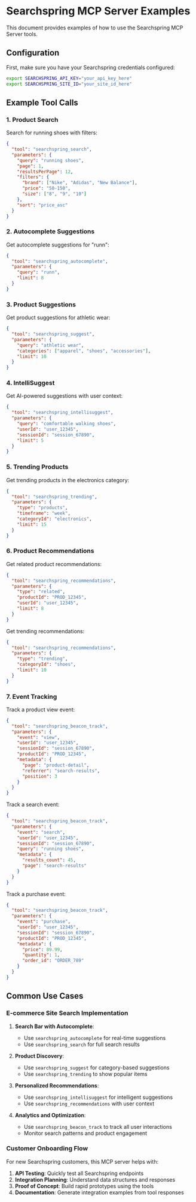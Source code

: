 # Searchspring MCP Server Examples

This document provides examples of how to use the Searchspring MCP Server tools.

## Configuration

First, make sure you have your Searchspring credentials configured:

```bash
export SEARCHSPRING_API_KEY="your_api_key_here"
export SEARCHSPRING_SITE_ID="your_site_id_here"
```

## Example Tool Calls

### 1. Product Search

Search for running shoes with filters:

```json
{
  "tool": "searchspring_search",
  "parameters": {
    "query": "running shoes",
    "page": 1,
    "resultsPerPage": 12,
    "filters": {
      "brand": ["Nike", "Adidas", "New Balance"],
      "price": "50-150",
      "size": ["8", "9", "10"]
    },
    "sort": "price_asc"
  }
}
```

### 2. Autocomplete Suggestions

Get autocomplete suggestions for "runn":

```json
{
  "tool": "searchspring_autocomplete",
  "parameters": {
    "query": "runn",
    "limit": 8
  }
}
```

### 3. Product Suggestions

Get product suggestions for athletic wear:

```json
{
  "tool": "searchspring_suggest",
  "parameters": {
    "query": "athletic wear",
    "categories": ["apparel", "shoes", "accessories"],
    "limit": 10
  }
}
```

### 4. IntelliSuggest

Get AI-powered suggestions with user context:

```json
{
  "tool": "searchspring_intellisuggest",
  "parameters": {
    "query": "comfortable walking shoes",
    "userId": "user_12345",
    "sessionId": "session_67890",
    "limit": 5
  }
}
```

### 5. Trending Products

Get trending products in the electronics category:

```json
{
  "tool": "searchspring_trending",
  "parameters": {
    "type": "products",
    "timeframe": "week",
    "categoryId": "electronics",
    "limit": 15
  }
}
```

### 6. Product Recommendations

Get related product recommendations:

```json
{
  "tool": "searchspring_recommendations",
  "parameters": {
    "type": "related",
    "productId": "PROD_12345",
    "userId": "user_12345",
    "limit": 8
  }
}
```

Get trending recommendations:

```json
{
  "tool": "searchspring_recommendations",
  "parameters": {
    "type": "trending",
    "categoryId": "shoes",
    "limit": 10
  }
}
```

### 7. Event Tracking

Track a product view event:

```json
{
  "tool": "searchspring_beacon_track",
  "parameters": {
    "event": "view",
    "userId": "user_12345",
    "sessionId": "session_67890",
    "productId": "PROD_12345",
    "metadata": {
      "page": "product-detail",
      "referrer": "search-results",
      "position": 3
    }
  }
}
```

Track a search event:

```json
{
  "tool": "searchspring_beacon_track",
  "parameters": {
    "event": "search",
    "userId": "user_12345",
    "sessionId": "session_67890",
    "query": "running shoes",
    "metadata": {
      "results_count": 45,
      "page": "search-results"
    }
  }
}
```

Track a purchase event:

```json
{
  "tool": "searchspring_beacon_track",
  "parameters": {
    "event": "purchase",
    "userId": "user_12345",
    "sessionId": "session_67890",
    "productId": "PROD_12345",
    "metadata": {
      "price": 89.99,
      "quantity": 1,
      "order_id": "ORDER_789"
    }
  }
}
```

## Common Use Cases

### E-commerce Site Search Implementation

1. **Search Bar with Autocomplete**:
   - Use `searchspring_autocomplete` for real-time suggestions
   - Use `searchspring_search` for full search results

2. **Product Discovery**:
   - Use `searchspring_suggest` for category-based suggestions
   - Use `searchspring_trending` to show popular items

3. **Personalized Recommendations**:
   - Use `searchspring_intellisuggest` for intelligent suggestions
   - Use `searchspring_recommendations` with user context

4. **Analytics and Optimization**:
   - Use `searchspring_beacon_track` to track all user interactions
   - Monitor search patterns and product engagement

### Customer Onboarding Flow

For new Searchspring customers, this MCP server helps with:

1. **API Testing**: Quickly test all Searchspring endpoints
2. **Integration Planning**: Understand data structures and responses  
3. **Proof of Concept**: Build rapid prototypes using the tools
4. **Documentation**: Generate integration examples from tool responses